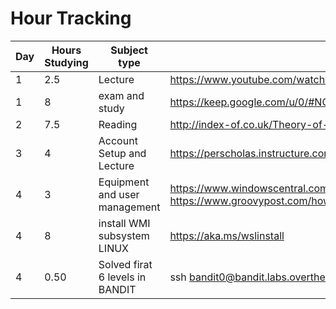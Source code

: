 # Hour Tracking

Day | Hours Studying | Subject type | Link
------------ | ------------- | ------------- | -------------
1 | 2.5 | Lecture | https://www.youtube.com/watch?v=ecIWPzGEbFc
1 | 8 | exam and study | https://keep.google.com/u/0/#NOTE/1lx6WCEpc9izuvOJny0E_i_UAmUjg6Wp6cNqLRurLz602nTZoenlN1YWEykAhzEg
2 | 7.5 | Reading | http://index-of.co.uk/Theory-of-Computation/Charles_Petzold-Annotated_Turing-Wiley(2008).pdf
3 | 4 | Account Setup and Lecture | https://perscholas.instructure.com/courses/166/ https://github.com/orgs/cycle-13/
4 | 3 | Equipment and user management | https://www.windowscentral.com/how-manage-local-users-windows-10 https://www.groovypost.com/howto/create-manage-user-account-privileges-windows-10/
4 | 8 | install WMI subsystem LINUX | https://aka.ms/wslinstall 
4 | 0.50 | Solved firat 6 levels in BANDIT | ssh bandit0@bandit.labs.overthewire.org -p 2220
